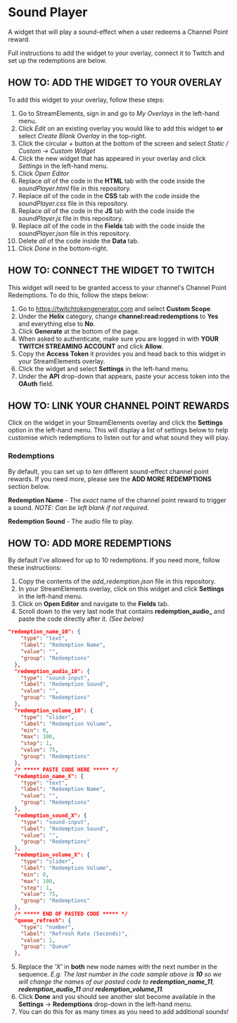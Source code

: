 # Sound Player
A widget that will play a sound-effect when a user redeems a Channel Point reward.

Full instructions to add the widget to your overlay, connect it to Twitch and set up the redemptions are below.

## HOW TO: ADD THE WIDGET TO YOUR OVERLAY
To add this widget to your overlay, follow these steps:

1. Go to StreamElements, sign in and go to *My Overlays* in the left-hand menu.
2. Click *Edit* on an existing overlay you would like to add this widget to **or** select *Create Blank Overlay* in the top-right.
3. Click the circular *+* button at the bottom of the screen and select *Static / Custom* -> *Custom Widget*
4. Click the new widget that has appeared in your overlay and click *Settings* in the left-hand menu.
5. Click *Open Editor*
6. Replace *all* of the code in the **HTML** tab with the code inside the *soundPlayer.html* file in this repository.
7. Replace *all* of the code in the **CSS** tab with the code inside the *soundPlayer.css* file in this repository.
8. Replace *all* of the code in the **JS** tab with the code inside the *soundPlayer.js* file in this repository.
9. Replace *all* of the code in the **Fields** tab with the code inside the *soundPlayer.json* file in this repository.
10. Delete *all* of the code inside the **Data** tab.
11. Click *Done* in the bottom-right.

## HOW TO: CONNECT THE WIDGET TO TWITCH
This widget will need to be granted access to your channel's Channel Point Redemptions. To do this, follow the steps below:

1. Go to https://twitchtokengenerator.com and select **Custom Scope**.
2. Under the **Helix** category, change **channel:read:redemptions** to **Yes** and everything else to **No**.
3. Click **Generate** at the bottom of the page.
4. When asked to authenticate, make sure you are logged in with **YOUR TWITCH STREAMING ACCOUNT** and click **Allow**.
5. Copy the **Access Token** it provides you and head back to this widget in your StreamElements overlay.
6. Click the widget and select **Settings** in the left-hand menu.
7. Under the **API** drop-down that appears, paste your access token into the **OAuth** field.

## HOW TO: LINK YOUR CHANNEL POINT REWARDS
Click on the widget in your StreamElements overlay and click the **Settings** option in the left-hand menu. This will display a list of settings below to help customise which redemptions to listen out for and what sound they will play.

### Redemptions
By default, you can set up to *ten* different sound-effect channel point rewards. If you need more, please see the **ADD MORE REDEMPTIONS** section below.

**Redemption Name** - The *exact* name of the channel point reward to trigger a sound. *NOTE: Can be left blank if not required*.

**Redemption Sound** - The audio file to play.

## HOW TO: ADD MORE REDEMPTIONS
By default I've allowed for up to 10 redemptions. If you need more, follow these instructions:

1. Copy the contents of the *add_redemption.json* file in this repository.
2. In your StreamElements overlay, click on this widget and click **Settings** in the left-hand menu.
3. Click on **Open Editor** and navigate to the **Fields** tab.
4. Scroll down to the very last node that contains **redemption_audio_** and paste the code directly after it. *(See below)*

```json
"redemption_name_10": {
    "type": "text",
    "label": "Redemption Name",
    "value": "",
    "group": "Redemptions"
  },
  "redemption_audio_10": {
    "type": "sound-input",
    "label": "Redemption Sound",
    "value": "",
    "group": "Redemptions"
  },
  "redemption_volume_10": {
    "type": "slider",
    "label": "Redemption Volume",
    "min": 0,
    "max": 100,
    "step": 1,
    "value": 75,
    "group": "Redemptions"
  },
  /* ***** PASTE CODE HERE ***** */
  "redemption_name_X": {
    "type": "text",
    "label": "Redemption Name",
    "value": "",
    "group": "Redemptions"
  },
  "redemption_sound_X": {
    "type": "sound-input",
    "label": "Redemption Sound",
    "value": "",
    "group": "Redemptions"
  },
  "redemption_volume_X": {
    "type": "slider",
    "label": "Redemption Volume",
    "min": 0,
    "max": 100,
    "step": 1,
    "value": 75,
    "group": "Redemptions"
  },
  /* ***** END OF PASTED CODE ***** */
  "queue_refresh": {
    "type": "number",
    "label": "Refresh Rate (Seconds)",
    "value": 1,
    "group": "Queue"
  },
```

5. Replace the *'X'* in **both** new node names with the next number in the sequence. *E.g. The last number in the code sample above is **10** so we will change the names of our pasted code to **redemption_name_11**, **redemption_audio_11** and **redemption_volume_11**.*
6. Click **Done** and you should see another slot become available in the **Settings** -> **Redemptions** drop-down in the left-hand menu.
7. You can do this for as many times as you need to add additional sounds!
